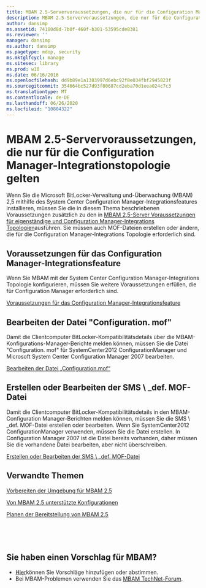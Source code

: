 ```yaml
---
title: MBAM 2.5-Servervoraussetzungen, die nur für die Configuration Manager-Integrationstopologie gelten
description: MBAM 2.5-Servervoraussetzungen, die nur für die Configuration Manager-Integrationstopologie gelten
author: dansimp
ms.assetid: 74180d8d-7b0f-460f-b301-53595cde8381
ms.reviewer: ''
manager: dansimp
ms.author: dansimp
ms.pagetype: mdop, security
ms.mktglfcycl: manage
ms.sitesec: library
ms.prod: w10
ms.date: 06/16/2016
ms.openlocfilehash: dd9b89e1a1383997d6ebc92f8e034fbf2945823f
ms.sourcegitcommit: 354664bc527d93f80687cd2eba70d1eea024c7c3
ms.translationtype: MT
ms.contentlocale: de-DE
ms.lasthandoff: 06/26/2020
ms.locfileid: "10804322"
---
```

# MBAM 2.5-Servervoraussetzungen, die nur für die Configuration Manager-Integrationstopologie gelten


Wenn Sie die Microsoft BitLocker-Verwaltung und-Überwachung (MBAM) 2,5 mithilfe des System Center Configuration Manager-Integrationsfeatures installieren, müssen Sie die in diesem Thema beschriebenen Voraussetzungen zusätzlich zu den in [MBAM 2,5-Server Voraussetzungen für eigenständige und Configuration Manager-Integrations Topologien](mbam-25-server-prerequisites-for-stand-alone-and-configuration-manager-integration-topologies.md)ausführen. Sie müssen auch MOF-Dateien erstellen oder ändern, die für die Configuration Manager-Integrations Topologie erforderlich sind.

## Voraussetzungen für das Configuration Manager-Integrationsfeature


Wenn Sie MBAM mit der System Center Configuration Manager-Integrations Topologie konfigurieren, müssen Sie weitere Voraussetzungen erfüllen, die für Configuration Manager erforderlich sind.

[Voraussetzungen für das Configuration Manager-Integrationsfeature](prerequisites-for-the-configuration-manager-integration-feature.md)

## Bearbeiten der Datei "Configuration. mof"


Damit die Clientcomputer BitLocker-Kompatibilitätsdetails über die MBAM-Konfigurations-Manager-Berichte melden können, müssen Sie die Datei "Configuration. mof" für SystemCenter2012 ConfigurationManager und Microsoft System Center Configuration Manager 2007 bearbeiten.

[Bearbeiten der Datei „Configuration.mof“](edit-the-configurationmof-file-mbam-25.md)

## <a href="" id="create-or-edit-the-sms-def-mof-file"></a>Erstellen oder Bearbeiten der SMS \ _def. MOF-Datei


Damit die Clientcomputer BitLocker-Kompatibilitätsdetails in den MBAM-Configuration Manager-Berichten melden können, müssen Sie die SMS \ _def. MOF-Datei erstellen oder bearbeiten. Wenn Sie SystemCenter2012 ConfigurationManager verwenden, müssen Sie die Datei erstellen. In Configuration Manager 2007 ist die Datei bereits vorhanden, daher müssen Sie die vorhandene Datei bearbeiten, aber nicht überschreiben.

[Erstellen oder Bearbeiten der SMS \ _def. MOF-Datei](create-or-edit-the-sms-defmof-file-mbam-25.md)


## Verwandte Themen


[Vorbereiten der Umgebung für MBAM 2.5](preparing-your-environment-for-mbam-25.md)

[Von MBAM 2.5 unterstützte Konfigurationen](mbam-25-supported-configurations.md)

[Planen der Bereitstellung von MBAM 2.5](planning-to-deploy-mbam-25.md)

 

 
## Sie haben einen Vorschlag für MBAM?
- [Hier](http://mbam.uservoice.com/forums/268571-microsoft-bitlocker-administration-and-monitoring)können Sie Vorschläge hinzufügen oder abstimmen. 
- Bei MBAM-Problemen verwenden Sie das [MBAM TechNet-Forum](https://social.technet.microsoft.com/Forums/home?forum=mdopmbam).




